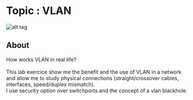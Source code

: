 # Topic : VLAN <br />
![alt tag](https://raw.githubusercontent.com/cedsam/Cisco-ICNDCertification/master/vlan_switchting/network_blueprint.png)
 <br />
## About <br />
How works VLAN in real life? <br />
 <br />
This lab exercice show me the benefit and the use of VLAN in a network and allow me to study physical connections (straight/crossover cables, interfaces, speed/duplex mismatch). <br />
I use security option over switchports and the concept of a vlan blackhole. <br />